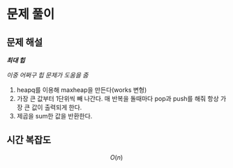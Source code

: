   # 문제 풀이

## 문제 해설

***최대 힙***

*이중 어쩌구 힙 문제가 도움을 줌*

1. heapq를 이용해 maxheap을 만든다(works 변형)
2. 가장 큰 값부터 1단위씩 빼 나간다. 매 반복을 돌때마다 pop과 push를 해줘 항상 가장 큰 값이 출력되게 한다.
3. 제곱을 sum한 값을 반환한다.


## 시간 복잡도

$$O(n)$$


